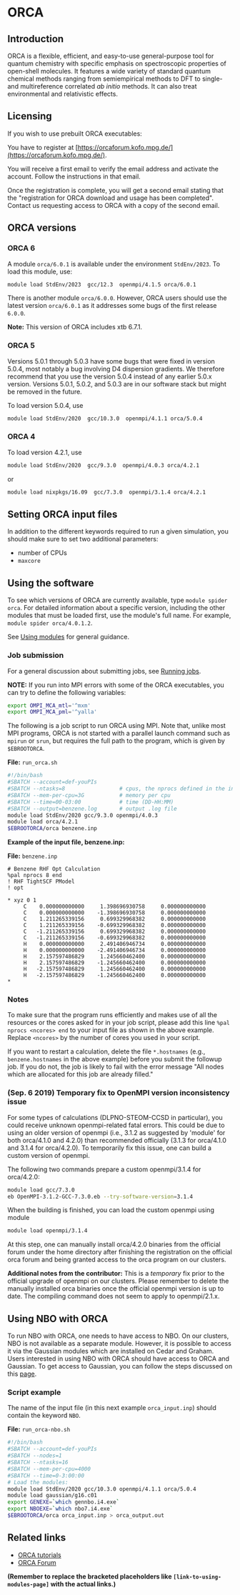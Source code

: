 # ORCA

## Introduction

ORCA is a flexible, efficient, and easy-to-use general-purpose tool for quantum chemistry with specific emphasis on spectroscopic properties of open-shell molecules. It features a wide variety of standard quantum chemical methods ranging from semiempirical methods to DFT to single- and multireference correlated *ab initio* methods. It can also treat environmental and relativistic effects.

## Licensing

If you wish to use prebuilt ORCA executables:

You have to register at [https://orcaforum.kofo.mpg.de/](https://orcaforum.kofo.mpg.de/).

You will receive a first email to verify the email address and activate the account. Follow the instructions in that email.

Once the registration is complete, you will get a second email stating that the "registration for ORCA download and usage has been completed". Contact us requesting access to ORCA with a copy of the second email.

## ORCA versions

### ORCA 6

A module `orca/6.0.1` is available under the environment `StdEnv/2023`. To load this module, use:

```bash
module load StdEnv/2023  gcc/12.3  openmpi/4.1.5 orca/6.0.1
```

There is another module `orca/6.0.0`. However, ORCA users should use the latest version `orca/6.0.1` as it addresses some bugs of the first release `6.0.0`.

**Note:** This version of ORCA includes xtb 6.7.1.

### ORCA 5

Versions 5.0.1 through 5.0.3 have some bugs that were fixed in version 5.0.4, most notably a bug involving D4 dispersion gradients. We therefore recommend that you use the version 5.0.4 instead of any earlier 5.0.x version. Versions 5.0.1, 5.0.2, and 5.0.3 are in our software stack but might be removed in the future.

To load version 5.0.4, use

```bash
module load StdEnv/2020  gcc/10.3.0  openmpi/4.1.1 orca/5.0.4
```

### ORCA 4

To load version 4.2.1, use

```bash
module load StdEnv/2020  gcc/9.3.0  openmpi/4.0.3 orca/4.2.1
```

or

```bash
module load nixpkgs/16.09  gcc/7.3.0  openmpi/3.1.4 orca/4.2.1
```

## Setting ORCA input files

In addition to the different keywords required to run a given simulation, you should make sure to set two additional parameters:

*   number of CPUs
*   `maxcore`

## Using the software

To see which versions of ORCA are currently available, type `module spider orca`. For detailed information about a specific version, including the other modules that must be loaded first, use the module's full name. For example, `module spider orca/4.0.1.2`.

See [Using modules](link-to-using-modules-page) for general guidance.

### Job submission

For a general discussion about submitting jobs, see [Running jobs](link-to-running-jobs-page).

**NOTE:** If you run into MPI errors with some of the ORCA executables, you can try to define the following variables:

```bash
export OMPI_MCA_mtl='^mxm'
export OMPI_MCA_pml='^yalla'
```

The following is a job script to run ORCA using MPI. Note that, unlike most MPI programs, ORCA is not started with a parallel launch command such as `mpirun` or `srun`, but requires the full path to the program, which is given by `$EBROOTORCA`.

**File:** `run_orca.sh`

```bash
#!/bin/bash
#SBATCH --account=def-youPIs
#SBATCH --ntasks=8                 # cpus, the nprocs defined in the input file
#SBATCH --mem-per-cpu=3G           # memory per cpu
#SBATCH --time=00-03:00            # time (DD-HH:MM)
#SBATCH --output=benzene.log       # output .log file
module load StdEnv/2020 gcc/9.3.0 openmpi/4.0.3
module load orca/4.2.1
$EBROOTORCA/orca benzene.inp
```

**Example of the input file, benzene.inp:**

**File:** `benzene.inp`

```
# Benzene RHF Opt Calculation
%pal nprocs 8 end
! RHF TightSCF PModel
! opt

* xyz 0 1
     C    0.000000000000     1.398696930758     0.000000000000
     C    0.000000000000    -1.398696930758     0.000000000000
     C    1.211265339156     0.699329968382     0.000000000000
     C    1.211265339156    -0.699329968382     0.000000000000
     C   -1.211265339156     0.699329968382     0.000000000000
     C   -1.211265339156    -0.699329968382     0.000000000000
     H    0.000000000000     2.491406946734     0.000000000000
     H    0.000000000000    -2.491406946734     0.000000000000
     H    2.157597486829     1.245660462400     0.000000000000
     H    2.157597486829    -1.245660462400     0.000000000000
     H   -2.157597486829     1.245660462400     0.000000000000
     H   -2.157597486829    -1.245660462400     0.000000000000
*
```

### Notes

To make sure that the program runs efficiently and makes use of all the resources or the cores asked for in your job script, please add this line `%pal nprocs <ncores> end` to your input file as shown in the above example. Replace `<ncores>` by the number of cores you used in your script.

If you want to restart a calculation, delete the file `*.hostnames` (e.g., `benzene.hostnames` in the above example) before you submit the followup job. If you do not, the job is likely to fail with the error message "All nodes which are allocated for this job are already filled."

### (Sep. 6 2019) Temporary fix to OpenMPI version inconsistency issue

For some types of calculations (DLPNO-STEOM-CCSD in particular), you could receive unknown openmpi-related fatal errors. This could be due to using an older version of openmpi (i.e., 3.1.2 as suggested by 'module' for both orca/4.1.0 and 4.2.0) than recommended officially (3.1.3 for orca/4.1.0 and 3.1.4 for orca/4.2.0). To temporarily fix this issue, one can build a custom version of openmpi.

The following two commands prepare a custom openmpi/3.1.4 for orca/4.2.0:

```bash
module load gcc/7.3.0
eb OpenMPI-3.1.2-GCC-7.3.0.eb --try-software-version=3.1.4
```

When the building is finished, you can load the custom openmpi using module

```bash
module load openmpi/3.1.4
```

At this step, one can manually install orca/4.2.0 binaries from the official forum under the home directory after finishing the registration on the official orca forum and being granted access to the orca program on our clusters.

**Additional notes from the contributor:** This is a *temporary* fix prior to the official upgrade of openmpi on our clusters. Please remember to delete the manually installed orca binaries once the official openmpi version is up to date. The compiling command does not seem to apply to openmpi/2.1.x.

## Using NBO with ORCA

To run NBO with ORCA, one needs to have access to NBO. On our clusters, NBO is not available as a separate module. However, it is possible to access it via the Gaussian modules which are installed on Cedar and Graham. Users interested in using NBO with ORCA should have access to ORCA and Gaussian. To get access to Gaussian, you can follow the steps discussed on this [page](link-to-gaussian-access-page).

### Script example

The name of the input file (in this next example `orca_input.inp`) should contain the keyword `NBO`.

**File:** `run_orca-nbo.sh`

```bash
#!/bin/bash
#SBATCH --account=def-youPIs
#SBATCH --nodes=1
#SBATCH --ntasks=16
#SBATCH --mem-per-cpu=4000
#SBATCH --time=0-3:00:00
# Load the modules:
module load StdEnv/2020 gcc/10.3.0 openmpi/4.1.1 orca/5.0.4
module load gaussian/g16.c01
export GENEXE=`which gennbo.i4.exe`
export NBOEXE=`which nbo7.i4.exe`
$EBROOTORCA/orca orca_input.inp > orca_output.out
```

## Related links

*   [ORCA tutorials](link-to-orca-tutorials)
*   [ORCA Forum](https://orcaforum.kofo.mpg.de/)


**(Remember to replace the bracketed placeholders like `[link-to-using-modules-page]` with the actual links.)**
